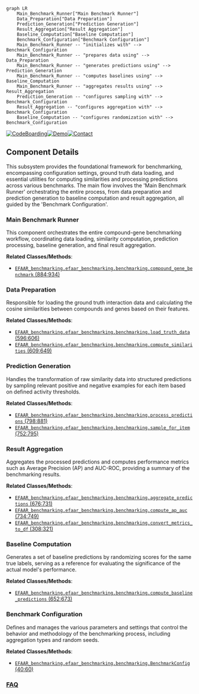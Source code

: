 ```mermaid
graph LR
    Main_Benchmark_Runner["Main Benchmark Runner"]
    Data_Preparation["Data Preparation"]
    Prediction_Generation["Prediction Generation"]
    Result_Aggregation["Result Aggregation"]
    Baseline_Computation["Baseline Computation"]
    Benchmark_Configuration["Benchmark Configuration"]
    Main_Benchmark_Runner -- "initializes with" --> Benchmark_Configuration
    Main_Benchmark_Runner -- "prepares data using" --> Data_Preparation
    Main_Benchmark_Runner -- "generates predictions using" --> Prediction_Generation
    Main_Benchmark_Runner -- "computes baselines using" --> Baseline_Computation
    Main_Benchmark_Runner -- "aggregates results using" --> Result_Aggregation
    Prediction_Generation -- "configures sampling with" --> Benchmark_Configuration
    Result_Aggregation -- "configures aggregation with" --> Benchmark_Configuration
    Baseline_Computation -- "configures randomization with" --> Benchmark_Configuration
```
[![CodeBoarding](https://img.shields.io/badge/Generated%20by-CodeBoarding-9cf?style=flat-square)](https://github.com/CodeBoarding/GeneratedOnBoardings)[![Demo](https://img.shields.io/badge/Try%20our-Demo-blue?style=flat-square)](https://www.codeboarding.org/demo)[![Contact](https://img.shields.io/badge/Contact%20us%20-%20contact@codeboarding.org-lightgrey?style=flat-square)](mailto:contact@codeboarding.org)

## Component Details

This subsystem provides the foundational framework for benchmarking, encompassing configuration settings, ground truth data loading, and essential utilities for computing similarities and processing predictions across various benchmarks. The main flow involves the 'Main Benchmark Runner' orchestrating the entire process, from data preparation and prediction generation to baseline computation and result aggregation, all guided by the 'Benchmark Configuration'.

### Main Benchmark Runner
This component orchestrates the entire compound-gene benchmarking workflow, coordinating data loading, similarity computation, prediction processing, baseline generation, and final result aggregation.


**Related Classes/Methods**:

- <a href="https://github.com/recursionpharma/EFAAR_benchmarking/blob/master/efaar_benchmarking/benchmarking.py#L884-L934" target="_blank" rel="noopener noreferrer">`EFAAR_benchmarking.efaar_benchmarking.benchmarking.compound_gene_benchmark` (884:934)</a>


### Data Preparation
Responsible for loading the ground truth interaction data and calculating the cosine similarities between compounds and genes based on their features.


**Related Classes/Methods**:

- <a href="https://github.com/recursionpharma/EFAAR_benchmarking/blob/master/efaar_benchmarking/benchmarking.py#L596-L606" target="_blank" rel="noopener noreferrer">`EFAAR_benchmarking.efaar_benchmarking.benchmarking.load_truth_data` (596:606)</a>
- <a href="https://github.com/recursionpharma/EFAAR_benchmarking/blob/master/efaar_benchmarking/benchmarking.py#L609-L649" target="_blank" rel="noopener noreferrer">`EFAAR_benchmarking.efaar_benchmarking.benchmarking.compute_similarities` (609:649)</a>


### Prediction Generation
Handles the transformation of raw similarity data into structured predictions by sampling relevant positive and negative examples for each item based on defined activity thresholds.


**Related Classes/Methods**:

- <a href="https://github.com/recursionpharma/EFAAR_benchmarking/blob/master/efaar_benchmarking/benchmarking.py#L798-L881" target="_blank" rel="noopener noreferrer">`EFAAR_benchmarking.efaar_benchmarking.benchmarking.process_predictions` (798:881)</a>
- <a href="https://github.com/recursionpharma/EFAAR_benchmarking/blob/master/efaar_benchmarking/benchmarking.py#L752-L795" target="_blank" rel="noopener noreferrer">`EFAAR_benchmarking.efaar_benchmarking.benchmarking.sample_for_item` (752:795)</a>


### Result Aggregation
Aggregates the processed predictions and computes performance metrics such as Average Precision (AP) and AUC-ROC, providing a summary of the benchmarking results.


**Related Classes/Methods**:

- <a href="https://github.com/recursionpharma/EFAAR_benchmarking/blob/master/efaar_benchmarking/benchmarking.py#L676-L731" target="_blank" rel="noopener noreferrer">`EFAAR_benchmarking.efaar_benchmarking.benchmarking.aggregate_predictions` (676:731)</a>
- <a href="https://github.com/recursionpharma/EFAAR_benchmarking/blob/master/efaar_benchmarking/benchmarking.py#L734-L749" target="_blank" rel="noopener noreferrer">`EFAAR_benchmarking.efaar_benchmarking.benchmarking.compute_ap_auc` (734:749)</a>
- <a href="https://github.com/recursionpharma/EFAAR_benchmarking/blob/master/efaar_benchmarking/benchmarking.py#L308-L321" target="_blank" rel="noopener noreferrer">`EFAAR_benchmarking.efaar_benchmarking.benchmarking.convert_metrics_to_df` (308:321)</a>


### Baseline Computation
Generates a set of baseline predictions by randomizing scores for the same true labels, serving as a reference for evaluating the significance of the actual model's performance.


**Related Classes/Methods**:

- <a href="https://github.com/recursionpharma/EFAAR_benchmarking/blob/master/efaar_benchmarking/benchmarking.py#L652-L673" target="_blank" rel="noopener noreferrer">`EFAAR_benchmarking.efaar_benchmarking.benchmarking.compute_baseline_predictions` (652:673)</a>


### Benchmark Configuration
Defines and manages the various parameters and settings that control the behavior and methodology of the benchmarking process, including aggregation types and random seeds.


**Related Classes/Methods**:

- <a href="https://github.com/recursionpharma/EFAAR_benchmarking/blob/master/efaar_benchmarking/benchmarking.py#L40-L60" target="_blank" rel="noopener noreferrer">`EFAAR_benchmarking.efaar_benchmarking.benchmarking.BenchmarkConfig` (40:60)</a>




### [FAQ](https://github.com/CodeBoarding/GeneratedOnBoardings/tree/main?tab=readme-ov-file#faq)